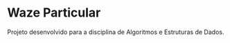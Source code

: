 <h1> Waze Particular</h1>

Projeto desenvolvido para a disciplina de Algoritmos e Estruturas de Dados.

